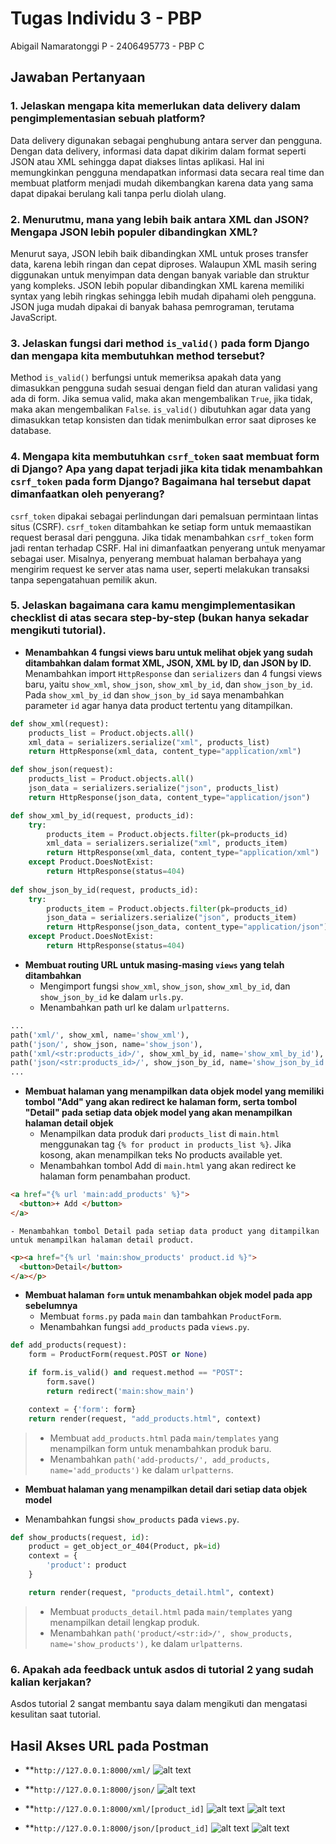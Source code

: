 # Tugas Individu 3 - PBP 
Abigail Namaratonggi P - 2406495773 - PBP C

## Jawaban Pertanyaan
### 1. Jelaskan mengapa kita memerlukan data delivery dalam pengimplementasian sebuah platform?
Data delivery digunakan sebagai penghubung antara server dan pengguna. Dengan data delivery, informasi data dapat dikirim dalam format seperti JSON atau XML sehingga dapat diakses lintas aplikasi. Hal ini memungkinkan pengguna mendapatkan informasi data secara real time dan membuat platform menjadi mudah dikembangkan karena data yang sama dapat dipakai berulang kali tanpa perlu diolah ulang.

### 2. Menurutmu, mana yang lebih baik antara XML dan JSON? Mengapa JSON lebih populer dibandingkan XML?
Menurut saya, JSON lebih baik dibandingkan XML untuk proses transfer data, karena lebih ringan dan cepat diproses. Walaupun XML masih sering diggunakan untuk menyimpan data dengan banyak variable dan struktur yang kompleks. JSON lebih popular dibandingkan XML karena memiliki syntax yang lebih ringkas sehingga lebih mudah dipahami oleh pengguna. JSON juga mudah dipakai di banyak bahasa pemrograman, terutama JavaScript.

### 3. Jelaskan fungsi dari method `is_valid()` pada form Django dan mengapa kita membutuhkan method tersebut? 
Method `is_valid()` berfungsi untuk memeriksa apakah data yang dimasukkan pengguna sudah sesuai dengan field dan aturan validasi yang ada di form. Jika semua valid, maka akan mengembalikan `True`, jika tidak, maka akan mengembalikan `False`. `is_valid()` dibutuhkan agar data yang dimasukkan tetap konsisten dan tidak menimbulkan error saat diproses ke database.

### 4. Mengapa kita membutuhkan `csrf_token` saat membuat form di Django? Apa yang dapat terjadi jika kita tidak menambahkan `csrf_token` pada form Django? Bagaimana hal tersebut dapat dimanfaatkan oleh penyerang?
`csrf_token` dipakai sebagai perlindungan dari pemalsuan permintaan lintas situs (CSRF).  `csrf_token` ditambahkan ke setiap form untuk memaastikan request berasal dari pengguna. Jika tidak menambahkan `csrf_token` form jadi rentan terhadap CSRF. Hal ini dimanfaatkan penyerang untuk menyamar sebagai user. Misalnya, penyerang membuat halaman berbahaya yang mengirim request ke server atas nama user, seperti melakukan transaksi tanpa sepengatahuan pemilik akun.

### 5. Jelaskan bagaimana cara kamu mengimplementasikan checklist di atas secara step-by-step (bukan hanya sekadar mengikuti tutorial).
* **Menambahkan 4 fungsi views baru untuk melihat objek yang sudah ditambahkan dalam format XML, JSON, XML by ID, dan JSON by ID.**
Menambahkan import `HttpResponse` dan `serializers` dan 4 fungsi views baru, yaitu `show_xml`, `show_json`, `show_xml_by_id`, dan `show_json_by_id`. Pada `show_xml_by_id` dan `show_json_by_id` saya menambahkan parameter `id` agar hanya data product tertentu yang ditampilkan. 
```python
def show_xml(request):
    products_list = Product.objects.all()
    xml_data = serializers.serialize("xml", products_list)
    return HttpResponse(xml_data, content_type="application/xml")

def show_json(request):
    products_list = Product.objects.all()
    json_data = serializers.serialize("json", products_list)
    return HttpResponse(json_data, content_type="application/json")

def show_xml_by_id(request, products_id):
    try:
        products_item = Product.objects.filter(pk=products_id)
        xml_data = serializers.serialize("xml", products_item)
        return HttpResponse(xml_data, content_type="application/xml")
    except Product.DoesNotExist:
        return HttpResponse(status=404)
    
def show_json_by_id(request, products_id):
    try:
        products_item = Product.objects.filter(pk=products_id)
        json_data = serializers.serialize("json", products_item)
        return HttpResponse(json_data, content_type="application/json")
    except Product.DoesNotExist:
        return HttpResponse(status=404)
```

* **Membuat routing URL untuk masing-masing `views` yang telah ditambahkan**
    - Mengimport fungsi `show_xml`, `show_json`, `show_xml_by_id`, dan `show_json_by_id` ke dalam `urls.py`.
    - Menambahkan path url ke dalam `urlpatterns`.
```python
...
path('xml/', show_xml, name='show_xml'),
path('json/', show_json, name='show_json'),
path('xml/<str:products_id>/', show_xml_by_id, name='show_xml_by_id'),
path('json/<str:products_id>/', show_json_by_id, name='show_json_by_id'),
...
 ```

* **Membuat halaman yang menampilkan data objek model yang memiliki tombol "Add" yang akan redirect ke halaman form, serta tombol "Detail" pada setiap data objek model yang akan menampilkan halaman detail objek**
    -  Menampilkan data produk dari `products_list` di `main.html` menggunakan tag `{% for product in products_list %}`. Jika kosong, akan menampilkan teks No products available yet.
    - Menambahkan tombol Add di `main.html` yang akan redirect ke halaman form penambahan product.
```html
<a href="{% url 'main:add_products' %}">
  <button>+ Add </button>
</a>
```
    - Menambahkan tombol Detail pada setiap data product yang ditampilkan untuk menampilkan halaman detail product.
```html
<p><a href="{% url 'main:show_products' product.id %}">
  <button>Detail</button>
</a></p>
```

* **Membuat halaman `form` untuk menambahkan objek model pada app sebelumnya**
    - Membuat `forms.py` pada `main` dan tambahkan `ProductForm`.
    - Menambahkan fungsi `add_products` pada `views.py`.
```python
def add_products(request):
    form = ProductForm(request.POST or None)

    if form.is_valid() and request.method == "POST":
        form.save()
        return redirect('main:show_main')

    context = {'form': form}
    return render(request, "add_products.html", context)
```
>   - Membuat `add_products.html` pada `main/templates` yang menampilkan form untuk menambahkan produk baru. 
>   - Menambahkan `path('add-products/', add_products, name='add_products')` ke dalam `urlpatterns`.

* **Membuat halaman yang menampilkan detail dari setiap data objek model**
- Menambahkan fungsi `show_products` pada `views.py`.
```python
def show_products(request, id):
    product = get_object_or_404(Product, pk=id)
    context = {
        'product': product
    }

    return render(request, "products_detail.html", context)
```
>   - Membuat `products_detail.html` pada `main/templates` yang menampilkan detail lengkap produk. 
>   - Menambahkan `path('product/<str:id>/', show_products, name='show_products'),` ke dalam `urlpatterns`.


### 6. Apakah ada feedback untuk asdos di tutorial 2 yang sudah kalian kerjakan?
Asdos tutorial 2 sangat membantu saya dalam mengikuti dan mengatasi kesulitan saat tutorial.

## Hasil Akses URL pada Postman
* **`http://127.0.0.1:8000/xml/`
![alt text](image-1.png)

* **`http://127.0.0.1:8000/json/`
![alt text](image.png)

* **`http://127.0.0.1:8000/xml/[product_id]`
![alt text](image-2.png)
![alt text](image-3.png)

* **`http://127.0.0.1:8000/json/[product_id]`
![alt text](image-4.png)
![alt text](image-5.png)